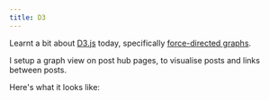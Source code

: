 ```yaml
---
title: D3
---
```


Learnt a bit about [D3.js](https://d3js.org/) today, specifically [force-directed graphs](https://observablehq.com/@d3/disjoint-force-directed-graph?collection=@d3/d3-force).

I setup a graph view on post hub pages, to visualise posts and links between posts.

Here's what it looks like:

<div id="graph"></div>
